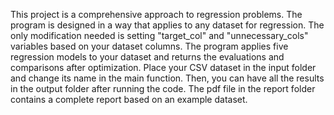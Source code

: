 This project is a comprehensive approach to regression problems. The program is designed in a way that applies to any dataset for regression.
The only modification needed is setting "target_col" and "unnecessary_cols" variables based on your dataset columns.
The program applies five regression models to your dataset and returns the evaluations and comparisons after optimization.
Place your CSV dataset in the input folder and change its name in the main function. Then, you can have all the results in the output folder after running the code.
The pdf file in the report folder contains a complete report based on an example dataset.

